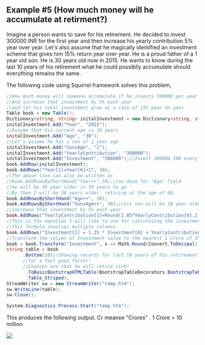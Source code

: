 Example #5 (How much money will he accumulate at retirment?)
------
Imagine a person wants to save for his retirement. He decided to invest 300000 INR for the first year and then increase his yearly contribution 5% year over year. Let's also assume that he magically identified an investment scheme that gives him 15% return year over year. He is a proud father of a 1 year old son. He is 30 years old now in 2015. He wants to know during the last 10 years of his retirement what he could possiblly accumulate should everything remains the same. 

The following code using Squirrel framework solves this problem, 
```csharp
//How much money will someone accumulate if he invests 300000 per year 
//And increase that investment by 5% each year 
//and let his total investment grow at a rate of 15% year on year
Table book = new Table();
Dictionary<string, string> initalInvestment = new Dictionary<string, string>(); 
initalInvestment.Add("Year", "2015");
//Assume that his current age is 30 years
initalInvestment.Add("Age", "30");       
//Let's assume he has a son of 1 year age
initalInvestment.Add("SonsAge", "1");
initalInvestment.Add("YearlyContribution", "300000");
initalInvestment.Add("Investment", "300000");//Invest 300000 INR every year.
book.AddRow(initalInvestment);
book.AddRows("Year[1]=Year[0]+1", 30);
//The above line can also be written as 
//book.AddRowsByShortHand("Year++",30);//as done for "Age" field
//he will be 30 year older in 30 years to go
//By then I will be 30 years older. retiring at the age of 60.
book.AddRowsByShortHand("Age++", 30);
book.AddRowsByShortHand("SonsAge++", 30);//his son will be 30 year older
//increase that investment by 5% each year
book.AddRows("YearlyContribution[1]=Round(1.05*YearlyContribution[0],2)", 30);
//This is the equation I will like to use for calculating the investment value 
//This formula involves multiple columns 
book.AddRows("Investment[1] = 1.15 * Investment[0] + YearlyContribution[0]", 30); 
//Transform the column of Investment value to the nearest 1 Crore of INR.
book = book.Transform("Investment", x => Math.Round(Convert.ToDecimal( x)/10000000,4) + " Cr");
string table = book
      .Bottom(10)//Showing records for last 10 years of his retirement
      //for a feel good factor!
      //Chances are that he will retire rich!        
       .ToBasicBootstrapHTMLTable(BootstrapTableDecorators.BootstrapTableClasses
       .Table_Striped);
StreamWriter sw = new StreamWriter("temp.htm");
sw.WriteLine(table);
sw.Close();

System.Diagnostics.Process.Start("temp.htm");
```

This produces the following output. Cr meanse "Crores" . 1 Crore = 10 million

<img src="http://gifyu.com/images/retirement.png" border="0">
